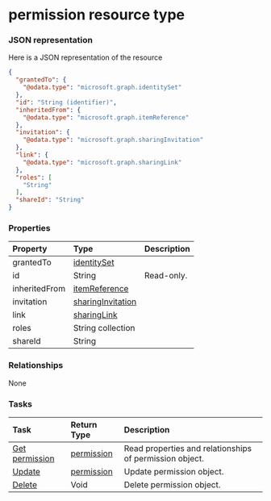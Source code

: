 # permission resource type



### JSON representation

Here is a JSON representation of the resource

```json
{
  "grantedTo": {
    "@odata.type": "microsoft.graph.identitySet"
  },
  "id": "String (identifier)",
  "inheritedFrom": {
    "@odata.type": "microsoft.graph.itemReference"
  },
  "invitation": {
    "@odata.type": "microsoft.graph.sharingInvitation"
  },
  "link": {
    "@odata.type": "microsoft.graph.sharingLink"
  },
  "roles": [
    "String"
  ],
  "shareId": "String"
}

```
### Properties
| Property	   | Type	|Description|
|:---------------|:--------|:----------|
|grantedTo|[identitySet](identityset.md)||
|id|String| Read-only.|
|inheritedFrom|[itemReference](itemreference.md)||
|invitation|[sharingInvitation](sharinginvitation.md)||
|link|[sharingLink](sharinglink.md)||
|roles|String collection||
|shareId|String||

### Relationships
None


### Tasks

| Task		   | Return Type	|Description|
|:---------------|:--------|:----------|
|[Get permission](../api/permission_get.md) | [permission](permission.md) |Read properties and relationships of permission object.|
|[Update](../api/permission_update.md) | [permission](permission.md)	|Update permission object. |
|[Delete](../api/permission_delete.md) | Void	|Delete permission object. |

<!-- uuid: 1b7c4d91-f403-4a91-a151-255be34977b4
2015-10-12 23:19:39 UTC -->